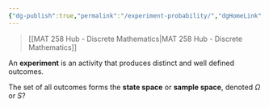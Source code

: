 ```yaml
---
{"dg-publish":true,"permalink":"/experiment-probability/","dgHomeLink":true,"dgPassFrontmatter":false,"dgShowLocalGraph":true}
---
```


> [[MAT 258 Hub - Discrete Mathematics|MAT 258 Hub - Discrete Mathematics]]

An **experiment** is an activity that produces distinct and well defined outcomes.

The set of all outcomes forms the **state space** or **sample space**, denoted $\Omega$ or $S?$